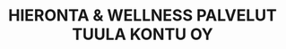 ---
title: HIERONTA & WELLNESS PALVELUT TUULA KONTU OY
rentoutuminen: ye
ruka: ye
slug: https://www.hierojatuulakontu.fi/
products: Hieronnat, luonto-ohjaus, ripsiteknikko, kasvohoidot
update: 2021-12-19-14:05
image01: ../images/tuulakontu.jpg
---